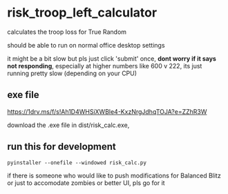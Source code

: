 # risk_troop_left_calculator
calculates the troop loss for True Random

should be able to run on normal office desktop settings

it might be a bit slow but pls just click 'submit' once, **dont worry if it says not responding**, especially at higher numbers like 600 v 222, its just running pretty slow (depending on your CPU)

## exe file
https://1drv.ms/f/s!Ah1D4WHSiXWBle4-KxzNrgJdhqTOJA?e=ZZhR3W

download the .exe file in dist/risk_calc.exe, 

## run this for development
`pyinstaller --onefile --windowed risk_calc.py`

if there is someone who would like to push modifications for Balanced Blitz or just to accomodate zombies or better UI, pls go for it
